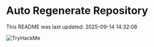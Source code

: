 # Auto Regenerate Repository

This README was last updated: 2025-09-14 14:32:08

 ![TryHackMe](https://tryhackme.com/badge/533634)